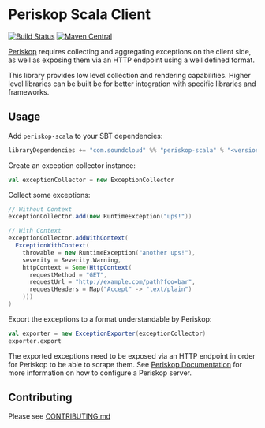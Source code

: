 # Periskop Scala Client

[![Build Status](https://api.cirrus-ci.com/github/soundcloud/periskop-scala.svg)](https://cirrus-ci.com/github/soundcloud/periskop-scala)
[![Maven Central](https://maven-badges.herokuapp.com/maven-central/com.soundcloud/periskop-scala_2.12/badge.svg)](https://maven-badges.herokuapp.com/maven-central/com.soundcloud/periskop-scala_2.12)

[Periskop](https://github.com/soundcloud/periskop) requires collecting and aggregating exceptions on the client side,
as well as exposing them via an HTTP endpoint using a well defined format.

This library provides low level collection and rendering capabilities. Higher level libraries can be built be
for better integration with specific libraries and frameworks.

## Usage

Add `periskop-scala` to your SBT dependencies:

```scala
libraryDependencies += "com.soundcloud" %% "periskop-scala" % "<version>"
````

Create an exception collector instance:

```scala
val exceptionCollector = new ExceptionCollector
```

Collect some exceptions:

```scala
// Without Context
exceptionCollector.add(new RuntimeException("ups!"))

// With Context
exceptionCollector.addWithContext(
  ExceptionWithContext(
    throwable = new RuntimeException("another ups!"),
    severity = Severity.Warning,
    httpContext = Some(HttpContext(
      requestMethod = "GET",
      requestUrl = "http://example.com/path?foo=bar",
      requestHeaders = Map("Accept" -> "text/plain")
    )))
)
```

Export the exceptions to a format understandable by Periskop:

```scala
val exporter = new ExceptionExporter(exceptionCollector)
exporter.export
```

The exported exceptions need to be exposed via an HTTP endpoint in order for Periskop to be able to scrape them.
See [Periskop Documentation](https://github.com/soundcloud/periskop) for more information on how to configure a
Periskop server.

## Contributing

Please see [CONTRIBUTING.md](CONTRIBUTING.md)
